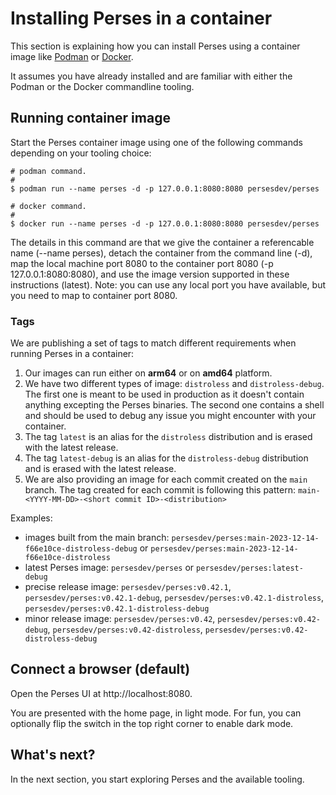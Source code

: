 # Installing Perses in a container

This section is explaining how you can install Perses using a container image like [Podman](https://podman.io/) or [Docker](https://www.docker.com/).

It assumes you have already installed and are familiar with either the Podman or the Docker commandline tooling.

## Running container image

Start the Perses container image using one of the following commands depending on your tooling choice:

```shell
# podman command.
#
$ podman run --name perses -d -p 127.0.0.1:8080:8080 persesdev/perses
```

```shell
# docker command.
#
$ docker run --name perses -d -p 127.0.0.1:8080:8080 persesdev/perses
```

The details in this command are that we give the container a referencable name (--name perses), detach the container
from the command line (-d), map the local machine port 8080 to the container port 8080 (-p 127.0.0.1:8080:8080), and use
the image version supported in these instructions (latest). Note: you can use any local port you have available, but you
need to map to container port 8080.

### Tags

We are publishing a set of tags to match different requirements when running Perses in a container:

1. Our images can run either on **arm64** or on **amd64** platform.
2. We have two different types of image: `distroless` and `distroless-debug`.
   The first one is meant to be used in production as it doesn't contain anything excepting the Perses binaries.
   The second one contains a shell and should be used to debug any issue you might encounter with your container.
3. The tag `latest` is an alias for the `distroless` distribution and is erased with the latest release.
4. The tag `latest-debug` is an alias for the `distroless-debug` distribution and is erased with the latest release.
5. We are also providing an image for each commit created on the `main` branch.
   The tag created for each commit is following this pattern: `main-<YYYY-MM-DD>-<short commit ID>-<distribution>`

Examples:

- images built from the main branch:  `persesdev/perses:main-2023-12-14-f66e10ce-distroless-debug`
  or `persesdev/perses:main-2023-12-14-f66e10ce-distroless`
- latest Perses image: `persesdev/perses` or `persesdev/perses:latest-debug`
- precise release image: `persesdev/perses:v0.42.1`, `persesdev/perses:v0.42.1-debug`, `persesdev/perses:v0.42.1-distroless`, `persesdev/perses:v0.42.1-distroless-debug`
- minor release image: `persesdev/perses:v0.42`, `persesdev/perses:v0.42-debug`, `persesdev/perses:v0.42-distroless`, `persesdev/perses:v0.42-distroless-debug`

## Connect a browser (default)

Open the Perses UI at http://localhost:8080.

You are presented with the home page, in light mode.
For fun, you can optionally flip the switch in the top right corner to enable dark mode.

## What's next?

In the next section, you start exploring Perses and the available tooling.
